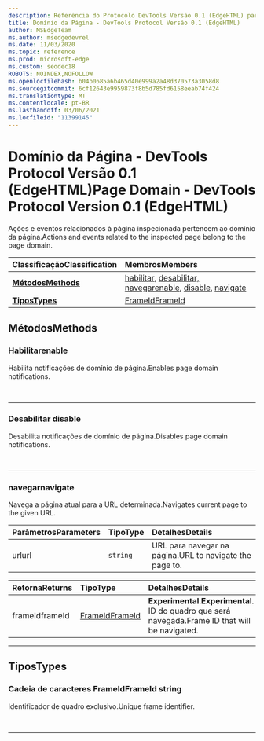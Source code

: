 ```yaml
---
description: Referência do Protocolo DevTools Versão 0.1 (EdgeHTML) para o Domínio da Página. Ações e eventos relacionados à página inspecionada pertencem ao domínio da página.
title: Domínio da Página - DevTools Protocol Versão 0.1 (EdgeHTML)
author: MSEdgeTeam
ms.author: msedgedevrel
ms.date: 11/03/2020
ms.topic: reference
ms.prod: microsoft-edge
ms.custom: seodec18
ROBOTS: NOINDEX,NOFOLLOW
ms.openlocfilehash: b04b0685a6b465d40e999a2a48d370573a3058d8
ms.sourcegitcommit: 6cf12643e9959873f8b5d785fd6158eeab74f424
ms.translationtype: MT
ms.contentlocale: pt-BR
ms.lasthandoff: 03/06/2021
ms.locfileid: "11399145"
---
```

# <a name="page-domain---devtools-protocol-version-01-edgehtml"></a><span data-ttu-id="7de67-104">Domínio da Página - DevTools Protocol Versão 0.1 (EdgeHTML)</span><span class="sxs-lookup"><span data-stu-id="7de67-104">Page Domain - DevTools Protocol Version 0.1 (EdgeHTML)</span></span>  

<span data-ttu-id="7de67-105">Ações e eventos relacionados à página inspecionada pertencem ao domínio da página.</span><span class="sxs-lookup"><span data-stu-id="7de67-105">Actions and events related to the inspected page belong to the page domain.</span></span>  

| <span data-ttu-id="7de67-106">Classificação</span><span class="sxs-lookup"><span data-stu-id="7de67-106">Classification</span></span> | <span data-ttu-id="7de67-107">Membros</span><span class="sxs-lookup"><span data-stu-id="7de67-107">Members</span></span> |  
|:--- |:--- |  
| [**<span data-ttu-id="7de67-108">Métodos</span><span class="sxs-lookup"><span data-stu-id="7de67-108">Methods</span></span>**](#methods) | <span data-ttu-id="7de67-109">[habilitar](#enable), [desabilitar,](#disable) [navegar](#navigate)</span><span class="sxs-lookup"><span data-stu-id="7de67-109">[enable](#enable), [disable](#disable), [navigate](#navigate)</span></span> |  
| [**<span data-ttu-id="7de67-110">Tipos</span><span class="sxs-lookup"><span data-stu-id="7de67-110">Types</span></span>**](#types) | [<span data-ttu-id="7de67-111">FrameId</span><span class="sxs-lookup"><span data-stu-id="7de67-111">FrameId</span></span>](#frameid) |  

## <a name="methods"></a><span data-ttu-id="7de67-112">Métodos</span><span class="sxs-lookup"><span data-stu-id="7de67-112">Methods</span></span>  

### <a name="enable"></a><span data-ttu-id="7de67-113">Habilitar</span><span class="sxs-lookup"><span data-stu-id="7de67-113">enable</span></span>  

<span data-ttu-id="7de67-114">Habilita notificações de domínio de página.</span><span class="sxs-lookup"><span data-stu-id="7de67-114">Enables page domain notifications.</span></span>  

&nbsp;  

---  

### <a name="disable"></a><span data-ttu-id="7de67-115">Desabilitar </span><span class="sxs-lookup"><span data-stu-id="7de67-115">disable</span></span>  

<span data-ttu-id="7de67-116">Desabilita notificações de domínio de página.</span><span class="sxs-lookup"><span data-stu-id="7de67-116">Disables page domain notifications.</span></span>  

&nbsp;  

---  

### <a name="navigate"></a><span data-ttu-id="7de67-117">navegar</span><span class="sxs-lookup"><span data-stu-id="7de67-117">navigate</span></span>  

<span data-ttu-id="7de67-118">Navega a página atual para a URL determinada.</span><span class="sxs-lookup"><span data-stu-id="7de67-118">Navigates current page to the given URL.</span></span>  

| <span data-ttu-id="7de67-119">Parâmetros</span><span class="sxs-lookup"><span data-stu-id="7de67-119">Parameters</span></span> | <span data-ttu-id="7de67-120">Tipo</span><span class="sxs-lookup"><span data-stu-id="7de67-120">Type</span></span> | <span data-ttu-id="7de67-121">Detalhes</span><span class="sxs-lookup"><span data-stu-id="7de67-121">Details</span></span> |  
|:--- |:--- |:--- |  
| <span data-ttu-id="7de67-122">url</span><span class="sxs-lookup"><span data-stu-id="7de67-122">url</span></span> | `string` | <span data-ttu-id="7de67-123">URL para navegar na página.</span><span class="sxs-lookup"><span data-stu-id="7de67-123">URL to navigate the page to.</span></span> |  

| <span data-ttu-id="7de67-124">Retorna</span><span class="sxs-lookup"><span data-stu-id="7de67-124">Returns</span></span> | <span data-ttu-id="7de67-125">Tipo</span><span class="sxs-lookup"><span data-stu-id="7de67-125">Type</span></span> | <span data-ttu-id="7de67-126">Detalhes</span><span class="sxs-lookup"><span data-stu-id="7de67-126">Details</span></span> |  
|:--- |:--- |:--- |  
| <span data-ttu-id="7de67-127">frameId</span><span class="sxs-lookup"><span data-stu-id="7de67-127">frameId</span></span> | [<span data-ttu-id="7de67-128">FrameId</span><span class="sxs-lookup"><span data-stu-id="7de67-128">FrameId</span></span>](#frameid) | <span data-ttu-id="7de67-129">**Experimental**.</span><span class="sxs-lookup"><span data-stu-id="7de67-129">**Experimental**.</span></span>  <span data-ttu-id="7de67-130">ID do quadro que será navegada.</span><span class="sxs-lookup"><span data-stu-id="7de67-130">Frame ID that will be navigated.</span></span> |  

---  

## <a name="types"></a><span data-ttu-id="7de67-131">Tipos</span><span class="sxs-lookup"><span data-stu-id="7de67-131">Types</span></span>  

### <a name="frameid-string"></a><span data-ttu-id="7de67-132">Cadeia de caracteres FrameId</span><span class="sxs-lookup"><span data-stu-id="7de67-132">FrameId string</span></span>  

<a name="frameid"></a>  

<span data-ttu-id="7de67-133">Identificador de quadro exclusivo.</span><span class="sxs-lookup"><span data-stu-id="7de67-133">Unique frame identifier.</span></span>  

&nbsp;  

---  
